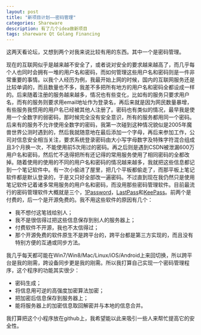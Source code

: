 ```yaml
---
layout: post
title: "新项目计划——密码管理"
categories: Shareware
description: 有了几个idea做新项目
tags: shareware Qt Golang Financing
---
```

这两天看论坛，又想到两个对我来说比较有用的东西。其中一个是密码管理。

现在的互联网似乎是越来越不安全了，或者说对安全的要求越来越高了，而几乎每个人也同时会拥有一堆的用户名和密码，而如何管理这些用户名和密码则是一件非常重要的事情。以我个人经历为例，我最开始上网的时候，国内的互联网服务还是比较单调的，而且数量也不多，我差不多把所有地方的用户名和密码全都设成一样的。后来随着注册的服务越来越多，情况也有些变化，比如有的服务只要求用户名，而有的服务则要求用email地址作为登录名，再后来就是因为网民数量暴增，有些服务我惯用的用户名已经被其他人注册了。密码也有类似的情况，最早我是使用一个全数字的弱密码，那时候完全没有安全意识，所有的服务都用同一个密码。后来有的服务不允许使用全数字的密码，我第一次碰到这种情况貌似是2005年魔兽世界公测时遇到的，然后我就随意地在最后添加一个字母，再后来参加工作，公司对信息安全相当关注，要求系统登录密码由大小写字母数字及特殊字符混合组成且3个月换一次，不能使用前5次用过的密码。再之后则是遇到CSDN被泄漏600万用户名和密码，然后忙不迭得把所有还记得的常用服务使用了相同密码的全都改掉。随着使用的使用的不同的用户名和密码的情况越来越多，我就把这些信息都记到一个笔记软件中。有一次小偷进了屋里，把几个平板都偷走了，而那平板上笔记软件都是默认登录的，于是又只好全部改一遍密码。不过直到现在我仍然只是使用笔记软件记着诸多常用服务的用户名和密码，而没用那些密码管理软件。目前最流行的密码管理软件大概就是三个，[1Password](https://agilebits.com/onepassword)，[LastPass](https://lastpass.com/)和[KeePass](http://keepass.info/)。前两个是付费的，后一个是开源免费的。我不用这些软件的原因有几个：

<ul>
<li>我不想付这笔钱给别人；</li>
<li>我不是很信得过把这些信息保存到别人的服务器上；</li>
<li>付费软件不开源，我也不太信得过；</li>
<li>那个开源免费的软件原生不是跨平台的，跨平台都是第三方实现的，而且没有特别方便的互通或同步方法。</li>
</ul>

我几乎每天都可能在Win7/Win8/Mac/Linux/iOS/Android上来回切换，所以跨平台是我的刚需，跨设备同步更是我的刚需。所以我打算自己实现一个密码管理程序，这个程序的功能其实很少：

<ul>
<li>密码生成；</li>
<li>将信息用可逆的高强度加密算法加密；</li>
<li>把加密后信息保存到服务器上；</li>
<li>能将服务器上的加密信息取回解密并与本地的信息合并。</li>
</ul>

我打算把这个小程序放在github上，我希望能以此来吸引一些人来帮忙提高它的安全性。
